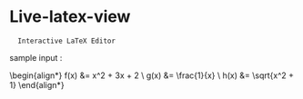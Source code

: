 # Live-latex-view

      Interactive LaTeX Editor 

sample input : 

\begin{align*}
  f(x) &= x^2 + 3x + 2 \\
  g(x) &= \frac{1}{x} \\
  h(x) &= \sqrt{x^2 + 1}
\end{align*}
